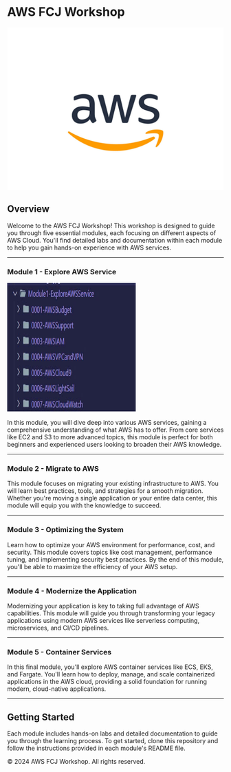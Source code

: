 # AWS FCJ Workshop

<img src ="./Image/aws-logo.jpg" width="600">

## Overview

Welcome to the AWS FCJ Workshop! This workshop is designed to guide you through five essential modules, each focusing on different aspects of AWS Cloud. You'll find detailed labs and documentation within each module to help you gain hands-on experience with AWS services.

---

### Module 1 - Explore AWS Service

<img src ="./Image/Module1.jpg" width="299" height="299">


In this module, you will dive deep into various AWS services, gaining a comprehensive understanding of what AWS has to offer. From core services like EC2 and S3 to more advanced topics, this module is perfect for both beginners and experienced users looking to broaden their AWS knowledge.

---

### Module 2 - Migrate to AWS


This module focuses on migrating your existing infrastructure to AWS. You will learn best practices, tools, and strategies for a smooth migration. Whether you're moving a single application or your entire data center, this module will equip you with the knowledge to succeed.

---

### Module 3 - Optimizing the System


Learn how to optimize your AWS environment for performance, cost, and security. This module covers topics like cost management, performance tuning, and implementing security best practices. By the end of this module, you'll be able to maximize the efficiency of your AWS setup.

---

### Module 4 - Modernize the Application


Modernizing your application is key to taking full advantage of AWS capabilities. This module will guide you through transforming your legacy applications using modern AWS services like serverless computing, microservices, and CI/CD pipelines.

---

### Module 5 - Container Services


In this final module, you'll explore AWS container services like ECS, EKS, and Fargate. You'll learn how to deploy, manage, and scale containerized applications in the AWS cloud, providing a solid foundation for running modern, cloud-native applications.

---

## Getting Started

Each module includes hands-on labs and detailed documentation to guide you through the learning process. To get started, clone this repository and follow the instructions provided in each module's README file.


© 2024 AWS FCJ Workshop. All rights reserved.
